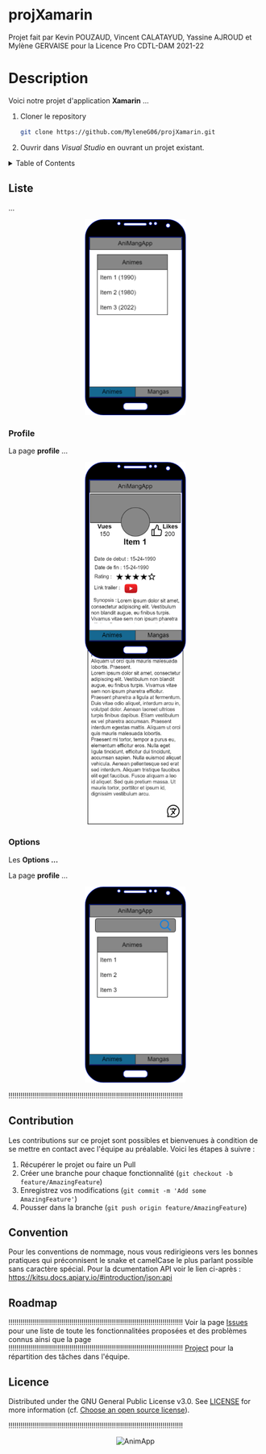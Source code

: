 # projXamarin


Projet fait par Kevin POUZAUD, Vincent CALATAYUD, Yassine AJROUD et Mylène GERVAISE pour la Licence Pro CDTL-DAM 2021-22

# Description

Voici notre projet d'application **Xamarin** ...

1. Cloner le repository 
   ```sh
   git clone https://github.com/MyleneG06/projXamarin.git
   ```
2. Ouvrir dans _Visual Studio_ en ouvrant un projet existant. 



<details close>
  <summary>Table of Contents</summary>
  <ul>
    <li><a href="#accueil">Page d'accueil</a></li>
    <li><a href="#profile">Profile</a></li>
    <li><a href="#menu">Menu</a></li>   
    <li><a href="#contribution">Contribution</a></li>
    <li><a href="#convention">Convention de nommage</a></li>
    <li><a href="#roadmap">RoadMap</a></li>
    <li><a href="#licence">Licence</a></li>
  </ul>
</details>



## Liste
...
<p align="center">
  <img src="./Conceptions/Exportations/maquette_list_mangas.png" alt="AnimApp" width="200" height="auto"/>
</p>



### Profile 
La page **profile** ...
<p align="center">
  <img src="./Conceptions/Exportations/maquette_view_infos.png" alt="AnimApp" width="200" height="auto"/>
</p>

### Options
Les **Options ...**

La page **profile** ...
<p align="center">
  <img src="./Conceptions/Exportations/maquette_list_mangas_options.png" alt="AnimApp" width="200" height="auto"/>
</p>



!!!!!!!!!!!!!!!!!!!!!!!!!!!!!!!!!!!!!!!!!!!!!!!!!!!!!!!!!!!!!!!!!!!!!!!!!!!!!!!!!!!!!!


## Contribution
Les contributions sur ce projet sont possibles et bienvenues à condition de se mettre en contact avec l'équipe au préalable. Voici les étapes à suivre :

1. Récupérer le projet ou faire un Pull
2. Créer une branche pour chaque fonctionnalité (`git checkout -b feature/AmazingFeature`)
3. Enregistrez vos modifications (`git commit -m 'Add some AmazingFeature'`)
4. Pousser dans la branche (`git push origin feature/AmazingFeature`)

## Convention
Pour les conventions de nommage, nous vous redirigieons vers les bonnes pratiques qui préconnisent le snake et camelCase le plus parlant possible sans caractère spécial.
Pour la dcumentation API voir le lien ci-après : https://kitsu.docs.apiary.io/#introduction/json:api

## Roadmap
!!!!!!!!!!!!!!!!!!!!!!!!!!!!!!!!!!!!!!!!!!!!!!!!!!!!!!!!!!!!!!!!!!!!!!!!!!!!!!!!!!!!!!
Voir la page [Issues](https://github.com/MyleneG06/projXamarin/issues) pour une liste de toute les fonctionnalitées proposées et des problèmes connus ainsi que la page 
!!!!!!!!!!!!!!!!!!!!!!!!!!!!!!!!!!!!!!!!!!!!!!!!!!!!!!!!!!!!!!!!!!!!!!!!!!!!!!!!!!!!!!
[Project](https://github.com/users/MyleneG06/projects/2) pour la répartition des tâches dans l'équipe.


## Licence
Distributed under the GNU General Public License v3.0. See [LICENSE]() for more information (cf. [Choose an open source license](https://choosealicense.com/)).

!!!!!!!!!!!!!!!!!!!!!!!!!!!!!!!!!!!!!!!!!!!!!!!!!!!!!!!!!!!!!!!!!!!!!!!!!!!!!!!!!!!!!!

<p align="center">
  <img src="https://media.kitsu.io/anime/poster_images/1/large.jpg" alt="AnimApp" width="500" height="auto"/>
</p>
